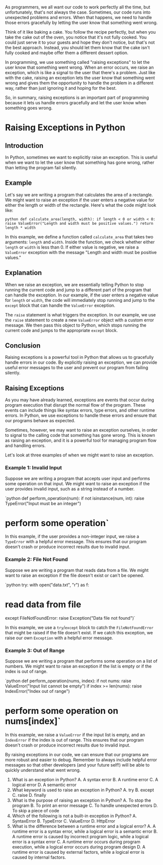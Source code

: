 As programmers, we all want our code to work perfectly all the time, but unfortunately, that's not always the case. Sometimes, our code runs into unexpected problems and errors. When that happens, we need to handle those errors gracefully by letting the user know that something went wrong.


Think of it like baking a cake. You follow the recipe perfectly, but when you take the cake out of the oven, you notice that it's not fully cooked. You could just serve it to your guests and hope they don't notice, but that's not the best approach. Instead, you should let them know that the cake isn't fully cooked and maybe offer them a different dessert option.


In programming, we use something called "raising exceptions" to let the user know that something went wrong. When an error occurs, we raise an exception, which is like a signal to the user that there's a problem. Just like with the cake, raising an exception lets the user know that something went wrong and gives them the opportunity to handle the problem in a different way, rather than just ignoring it and hoping for the best.


So, in summary, raising exceptions is an important part of programming because it lets us handle errors gracefully and let the user know when something goes wrong.


Raising Exceptions in Python
============================


Introduction
------------


In Python, sometimes we want to explicitly raise an exception. This is useful when we want to let the user know that something has gone wrong, rather than letting the program fail silently. 


Example
-------


Let's say we are writing a program that calculates the area of a rectangle. We might want to raise an exception if the user enters a negative value for either the length or width of the rectangle. Here's what the code might look like:


`python
def calculate_area(length, width):
 if length < 0 or width < 0:
 raise ValueError("Length and width must be positive values.")
 return length * width`


In this example, we define a function called `calculate_area` that takes two arguments: `length` and `width`. Inside the function, we check whether either `length` or `width` is less than 0. If either value is negative, we raise a `ValueError` exception with the message "Length and width must be positive values."


Explanation
-----------


When we raise an exception, we are essentially telling Python to stop running the current code and jump to a different part of the program that can handle the exception. In our example, if the user enters a negative value for `length` or `width`, the code will immediately stop running and jump to the `except` block that can handle the `ValueError` exception.


The `raise` statement is what triggers the exception. In our example, we use the `raise` statement to create a new `ValueError` object with a custom error message. We then pass this object to Python, which stops running the current code and jumps to the appropriate `except` block.


Conclusion
----------


Raising exceptions is a powerful tool in Python that allows us to gracefully handle errors in our code. By explicitly raising an exception, we can provide useful error messages to the user and prevent our program from failing silently.


Raising Exceptions
------------------


As you may have already learned, exceptions are events that occur during program execution that disrupt the normal flow of the program. These events can include things like syntax errors, type errors, and other runtime errors. In Python, we use exceptions to handle these errors and ensure that our programs behave as expected.


Sometimes, however, we may want to raise an exception ourselves, in order to signal to the calling code that something has gone wrong. This is known as raising an exception, and it is a powerful tool for managing program flow and handling errors.


Let's look at three examples of when we might want to raise an exception.


### Example 1: Invalid Input


Suppose we are writing a program that accepts user input and performs some operation on that input. We might want to raise an exception if the user provides invalid input, such as a string instead of a number.


`python
def perform_operation(num):
 if not isinstance(num, int):
 raise TypeError("Input must be an integer")
 # perform some operation`


In this example, if the user provides a non-integer input, we raise a `TypeError` with a helpful error message. This ensures that our program doesn't crash or produce incorrect results due to invalid input.


### Example 2: File Not Found


Suppose we are writing a program that reads data from a file. We might want to raise an exception if the file doesn't exist or can't be opened.


`python
try:
 with open("data.txt", "r") as f:
 # read data from file
except FileNotFoundError:
 raise Exception("Data file not found")`


In this example, we use a `try`/`except` block to catch the `FileNotFoundError` that might be raised if the file doesn't exist. If we catch this exception, we raise our own `Exception` with a helpful error message.


### Example 3: Out of Range


Suppose we are writing a program that performs some operation on a list of numbers. We might want to raise an exception if the list is empty or if the index is out of range.


`python
def perform_operation(nums, index):
 if not nums:
 raise ValueError("Input list cannot be empty")
 if index >= len(nums):
 raise IndexError("Index out of range")
 # perform some operation on nums[index]`


In this example, we raise a `ValueError` if the input list is empty, and an `IndexError` if the index is out of range. This ensures that our program doesn't crash or produce incorrect results due to invalid input.


By raising exceptions in our code, we can ensure that our programs are more robust and easier to debug. Remember to always include helpful error messages so that other developers (and your future self!) will be able to quickly understand what went wrong.


1. What is an exception in Python?
A. A syntax error
B. A runtime error
C. A logical error
D. A semantic error
2. What keyword is used to raise an exception in Python?
A. try
B. except
C. raise
D. finally
3. What is the purpose of raising an exception in Python?
A. To stop the program
B. To print an error message
C. To handle unexpected errors
D. To skip a piece of code
4. Which of the following is not a built-in exception in Python?
A. SyntaxError
B. TypeError
C. ValueError
D. HttpError
5. What is the difference between a runtime error and a logical error?
A. A runtime error is a syntax error, while a logical error is a semantic error
B. A runtime error is caused by incorrect program logic, while a logical error is a syntax error
C. A runtime error occurs during program execution, while a logical error occurs during program design
D. A runtime error is caused by external factors, while a logical error is caused by internal factors.


